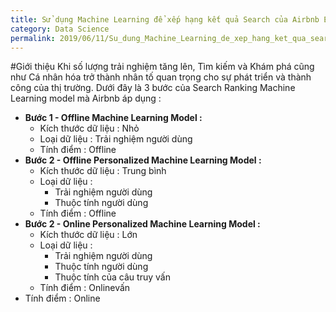 ```yaml
---
title: Sử dụng Machine Learning để xếp hạng kết quả Search của Airbnb Experiences
category: Data Science
permalink: 2019/06/11/Su_dung_Machine_Learning_de_xep_hang_ket_qua_search_cua_Airbnb_Experiences
---
```

#Giới thiệu
Khi số lượng trải nghiệm tăng lên, Tìm kiếm và Khám phá cũng như Cá nhân hóa trở thành nhân tố quan trọng cho sự phát triển và thành công của thị trường. Dưới đây là 3 bước của Search Ranking Machine Learning model mà Airbnb áp dụng :
* **Bước 1 - Offline Machine Learning Model :**
    * Kích thước dữ liệu : Nhỏ
    * Loại dữ liệu : Trải nghiệm người dùng
    * Tính điểm :  Offline
* **Bước 2 - Offline Personalized Machine Learning Model :**
    * Kích thước dữ liệu : Trung bình
    * Loại dữ liệu : 
        * Trải nghiệm người dùng
        * Thuộc tính người dùng
    * Tính điểm :  Offline
* **Bước 2 - Online Personalized Machine Learning Model :**
    * Kích thước dữ liệu : Lớn
    * Loại dữ liệu : 
        * Trải nghiệm người dùng
        * Thuộc tính người dùng
        * Thuộc tính của câu truy vấn
    * Tính điểm :  Onlinevấn
 * Tính điểm :  Online
